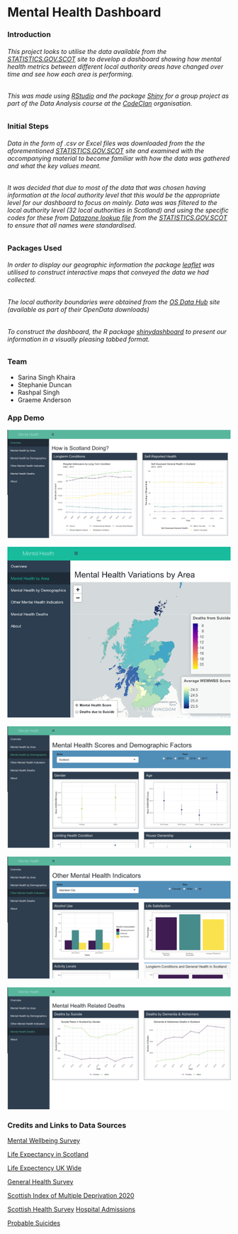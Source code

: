 # Mental Health Dashboard

### Introduction

###### This project looks to utilise the data available from the [STATISTICS.GOV.SCOT](https://statistics.gov.scot/home) site to develop a dashboard showing how mental health metrics between different local authority areas have changed over time and see how each area is performing. 

###### This was made using [RStudio](https://rstudio.com/) and the package [Shiny](https://shiny.rstudio.com/) for a group project as part of the Data Analysis course at the [CodeClan](https://codeclan.com/) organisation.

### Initial Steps

###### Data in the form of .csv or Excel files was downloaded from the the aforementioned [STATISTICS.GOV.SCOT](https://statistics.gov.scot/home) site and examined with the accompanying material to become familiar with how the data was gathered and what the key values meant.

###### It was decided that due to most of the data that was chosen having information at the local authority level that this would be the appropriate level for our dashboard to focus on mainly. Data was was filtered to the local authority level (32 local authorities in Scotland) and using the specific codes for these from [Datazone lookup file](https://statistics.gov.scot/data/data-zone-lookup) from the [STATISTICS.GOV.SCOT](https://statistics.gov.scot/home) to ensure that all names were standardised.

### Packages Used

###### In order to display our geographic information the package [leaflet](https://rstudio.github.io/leaflet/) was utilised to construct interactive maps that conveyed the data we had collected.

###### The local authority boundaries were obtained from the [OS Data Hub](https://osdatahub.os.uk/downloads/open/BoundaryLine?_ga=2.224291931.1146669782.1611403147-115211834.1611403147) site (available as part of their OpenData downloads)

###### To construct the dashboard, the R package [shinydashboard](https://rstudio.github.io/shinydashboard/) to present our information in a visually pleasing tabbed format. 

### Team

* Sarina Singh Khaira
* Stephanie Duncan
* Rashpal Singh
* Graeme Anderson


### App Demo
![](screenshots/overview1.png)
<br>
<br>
![](screenshots/map.png)
<br>
<br>
![](screenshots/demographics.png)
<br>
<br>
![](screenshots/other_mh_indicators.png)
<br>
<br>
![](screenshots/deaths.png)
### Credits and Links to Data Sources

[Mental Wellbeing Survey](https://statistics.gov.scot/resource?uri=http%3A%2F%2Fstatistics.gov.scot%2Fdata%2Fmental-wellbeing-sscq)
 
 
[Life Expectancy in Scotland](https://statistics.gov.scot/resource?uri=http%3A%2F%2Fstatistics.gov.scot%2Fdata%2FLife-Expectancy)

[Life Expectency UK Wide](https://statistics.gov.scot/resource?uri=http%3A%2F%2Fstatistics.gov.scot%2Fdata%2FLife-Expectancy)
 
 
[General Health Survey](https://statistics.gov.scot/resource?uri=http%3A%2F%2Fstatistics.gov.scot%2Fdata%2Fgeneral-health-sscq)
                                  
[Scottish Index of Multiple Deprivation 2020](https://www.gov.scot/publications/scottish-index-of-multiple-deprivation-2020v2-ranks/)
                    
[Scottish Health Survey](https://statistics.gov.scot/resource?uri=http%3A%2F%2Fstatistics.gov.scot%2Fdata%2Fscottish-health-survey-local-area-level-data",
                                   "Scottish Health Survey")
[Hospital Admissions](https://statistics.gov.scot/resource?uri=http%3A%2F%2Fstatistics.gov.scot%2Fdata%2Fhospital-admissions)


[Probable Suicides](https://www.nrscotland.gov.uk/statistics-and-data/statistics/statistics-by-theme/vital-events/deaths/suicides)
                            


